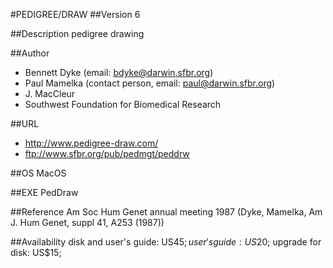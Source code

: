 #PEDIGREE/DRAW
##Version
6

##Description
pedigree drawing

##Author
* Bennett Dyke (email: bdyke@darwin.sfbr.org)
* Paul Mamelka (contact person, email: paul@darwin.sfbr.org)
* J. MacCleur
* Southwest Foundation for Biomedical Research

##URL
* http://www.pedigree-draw.com/
* ftp://www.sfbr.org/pub/pedmgt/peddrw

##OS
MacOS

##EXE
PedDraw

##Reference
Am Soc Hum Genet annual meeting 1987 (Dyke, Mamelka, Am J. Hum Genet, suppl 41, A253 (1987))

##Availability
disk and user's guide: US$45; user's guide: US$20; upgrade for disk: US$15;

